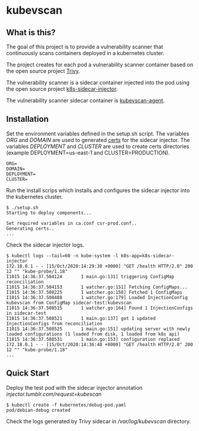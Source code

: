 # kubevscan


## What is this?

The goal of this project is to provide a vulnerability scanner that continuously scans containers deployed in a kubernetes cluster.

The project creates for each pod a vulnerability scanner container based on the open source project [Trivy](https://github.com/aquasecurity/trivy).

The vulnerability scanner is a sidecar container injected into the pod using the open source project [k8s-sidecar-injector](https://github.com/tumblr/k8s-sidecar-injector).

The vulnerability scanner sidecar container is [kubevscan-agent](https://github.com/nonstandardlogic/kubevscan-agent).


## Installation

Set the environment variables defined in the setup.sh script. 
The variables *ORG* and *DOMAIN* are used to generated [certs](https://github.com/tumblr/k8s-sidecar-injector/blob/master/docs/tls.md) for the sidecar injector. 
The variables *DEPLOYMENT* and *CLUSTER* are used to create certs directories (example DEPLOYMENT=us-east-1 and CLUSTER=PRODUCTION). 

    ORG=
    DOMAIN=
    DEPLOYMENT=
    CLUSTER=

Run the install scrips which installs and configures the sidecar injector into the kubernetes cluster.

    $ ./setup.sh 
    Starting to deploy components...

    Set required variables in ca.conf csr-prod.conf..
    Generating certs..
    ...

Check the sidecar injector logs.

    $ kubectl logs --tail=60 -n kube-system -l k8s-app=k8s-sidecar-injector
    172.18.0.1 - - [15/Oct/2020:14:29:30 +0000] "GET /health HTTP/2.0" 200 12 "" "kube-probe/1.18"
    I1015 14:36:37.504124       1 main.go:131] triggering ConfigMap reconciliation
    I1015 14:36:37.504153       1 watcher.go:151] Fetching ConfigMaps...
    I1015 14:36:37.508225       1 watcher.go:158] Fetched 1 ConfigMaps
    I1015 14:36:37.508488       1 watcher.go:179] Loaded InjectionConfig kubevscan from ConfigMap sidecar-test:kubevscan
    I1015 14:36:37.508515       1 watcher.go:164] Found 1 InjectionConfigs in sidecar-test
    I1015 14:36:37.508521       1 main.go:137] got 1 updated InjectionConfigs from reconciliation
    I1015 14:36:37.508525       1 main.go:151] updating server with newly loaded configurations (1 loaded from disk, 1 loaded from k8s api)
    I1015 14:36:37.508531       1 main.go:153] configuration replaced
    172.18.0.1 - - [15/Oct/2020:14:36:40 +0000] "GET /health HTTP/2.0" 200 12 "" "kube-probe/1.18"
    ...

## Quick Start

Deploy the test pod with the sidecar injector annotation *injector.tumblr.com/request=kubescan*

    $ kubectl create -f kubernetes/debug-pod.yaml
    pod/debian-debug created


Check the logs generated by Trivy sidecar in */var/log/kubevscan* directory.

    




